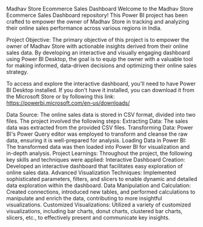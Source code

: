 Madhav Store Ecommerce Sales Dashboard
Welcome to the Madhav Store Ecommerce Sales Dashboard repository! This Power BI project has been crafted to empower the owner of Madhav Store in tracking and analyzing their online sales performance across various regions in India.

Project Objective:
The primary objective of this project is to empower the owner of Madhav Store with actionable insights derived from their online sales data. By developing an interactive and visually engaging dashboard using Power BI Desktop, the goal is to equip the owner with a valuable tool for making informed, data-driven decisions and optimizing their online sales strategy.

To access and explore the interactive dashboard, you'll need to have Power BI Desktop installed. 
If you don't have it installed, you can download it from the Microsoft Store or by following this link: https://powerbi.microsoft.com/en-us/downloads/

Data Source:
The online sales data is stored in CSV format, divided into two files. 
The project involved the following steps:
Extracting Data:
The sales data was extracted from the provided CSV files.
Transforming Data:
Power BI's Power Query editor was employed to transform and cleanse the raw data, ensuring it is well-prepared for analysis.
Loading Data in Power BI:
The transformed data was then loaded into Power BI for visualization and in-depth analysis.
Project Learnings:
Throughout the project, the following key skills and techniques were applied:
Interactive Dashboard Creation:
  Developed an interactive dashboard that facilitates easy exploration of online sales data.
Advanced Visualization Techniques:
  Implemented sophisticated parameters, filters, and slicers to enable dynamic and detailed data exploration within the dashboard.
Data Manipulation and Calculation:
  Created connections, introduced new tables, and performed calculations to manipulate and enrich the data, contributing to more insightful visualizations.
Customized Visualizations:
  Utilized a variety of customized visualizations, including bar charts, donut charts, clustered bar charts, slicers, etc., to effectively present and communicate key insights.
